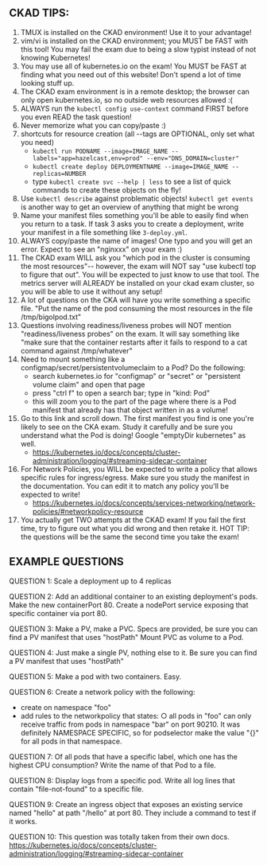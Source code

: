 ## CKAD TIPS:

1. TMUX is installed on the CKAD environment! Use it to your advantage!
0. vim/vi is installed on the CKAD environment; you MUST be FAST with this tool! You may fail the exam due to being a slow typist instead of not knowing Kubernetes!
0. You may use all of kubernetes.io on the exam! You MUST be FAST at finding what you need out of this website! Don't spend a lot of time looking stuff up.
0. The CKAD exam environment is in a remote desktop; the browser can only open kubernetes.io, so no outside web resources allowed :(
0. ALWAYS run the `kubectl config use-context` command FIRST before you even READ the task question!
0. Never memorize what you can copy/paste :)
0. shortcuts for resource creation (all --tags are OPTIONAL, only set what you need)
    - `kubectl run PODNAME --image=IMAGE_NAME --labels="app=hazelcast,env=prod" --env="DNS_DOMAIN=cluster"`
    - `kubectl create deploy DEPLOYMENTNAME --image=IMAGE_NAME --replicas=NUMBER`
    - type `kubectl create svc --help | less` to see a list of quick commands to create these objects on the fly!
0. Use `kubectl describe` against problematic objects! `kubectl get events` is another way to get an overview of anything that might be wrong
0. Name your manifest files something you'll be able to easily find when you return to a task. If task 3 asks you to create a deployment, write your manifest in a file something like `3-deploy.yml`.
0. ALWAYS copy/paste the name of images! One typo and you will get an error. Expect to see an "nginxxx" on your exam :)
0. The CKAD exam WILL ask you "which pod in the cluster is consuming the most resources"-- however, the exam will NOT say "use kubectl top to figure that out". You will be expected to just know to use that tool. The metrics server will ALREADY be installed on your ckad exam cluster, so you will be able to use it without any setup!
0. A lot of questions on the CKA will have you write something a specific file. "Put the name of the pod consuming the most resources in the file /tmp/bigolpod.txt"
0. Questions involving readiness/liveness probes will NOT mention "readiness/liveness probes" on the exam. It will say something like "make sure that the container restarts after it fails to respond to a cat command against /tmp/whatever"
0. Need to mount something like a configmap/secret/persistentvolumeclaim to a Pod? Do the following:
    - search kubernetes.io for "configmap" or "secret" or "persistent volume claim" and open that page
    - press "ctrl f" to open a search bar; type in "kind: Pod"
    - this will zoom you to the part of the page where there is a Pod manifest that already has that object written in as a volume!
0. Go to this link and scroll down. The first manifest you find is one you're likely to see on the CKA exam. Study it carefully and be sure you understand what the Pod is doing! Google "emptyDir kubernetes" as well.
    - https://kubernetes.io/docs/concepts/cluster-administration/logging/#streaming-sidecar-container
0. For Network Policies, you WILL be expected to write a policy that allows specific rules for ingress/egress. Make sure you study the manifest in the documentation. You can edit it to match any policy you'll be expected to write!
    - https://kubernetes.io/docs/concepts/services-networking/network-policies/#networkpolicy-resource
0. You actually get TWO attempts at the CKAD exam! If you fail the first time, try to figure out what you did wrong and then retake it. HOT TIP: the questions will be the same the second time you take the exam!

## EXAMPLE QUESTIONS

QUESTION 1:
Scale a deployment up to 4 replicas

QUESTION 2:
Add an additional container to an existing deployment's pods.
Make the new containerPort 80.
Create a nodePort service exposing that specific container via port 80.

QUESTION 3:
Make a PV, make a PVC. Specs are provided, be sure you can find a PV manifest that uses "hostPath"
Mount PVC as volume to a Pod.

QUESTION 4:
Just make a single PV, nothing else to it. Be sure you can find a PV manifest that uses "hostPath"

QUESTION 5:
Make a pod with two containers. Easy.

QUESTION 6:
Create a network policy with the following:
  - create on namespace "foo"
  - add rules to the networkpolicy that states:
       ○ all pods in "foo" can only receive traffic from pods in namespace "bar" on port 90210. It was definitely NAMESPACE SPECIFIC, so for podselector make the value "{}" for all pods in that namespace.

QUESTION 7:
Of all pods that have a specific label, which one has the highest CPU consumption? Write the name of that Pod to a file.

QUESTION 8:
Display logs from a specific pod. Write all log lines that contain "file-not-found" to a specific file.

QUESTION 9:
Create an ingress object that exposes an existing service named "hello" at path "/hello" at port 80. They include a command to test if it works.

QUESTION 10:
This question was totally taken from their own docs.
https://kubernetes.io/docs/concepts/cluster-administration/logging/#streaming-sidecar-container

